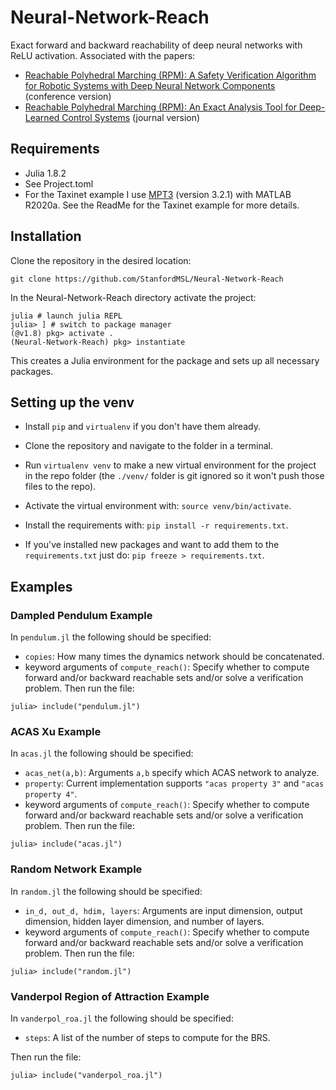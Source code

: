 # Neural-Network-Reach
Exact forward and backward reachability of deep neural networks with ReLU activation. Associated with the papers:

- [Reachable Polyhedral Marching (RPM): A Safety Verification Algorithm for Robotic Systems with Deep Neural Network Components](https://ieeexplore.ieee.org/document/9561956) (conference version)
- [Reachable Polyhedral Marching (RPM): An Exact Analysis Tool for Deep-Learned Control Systems](https://arxiv.org/abs/2210.08339) (journal version)

## Requirements ##
- Julia 1.8.2
- See Project.toml
- For the Taxinet example I use [MPT3](https://www.mpt3.org/) (version 3.2.1) with MATLAB R2020a. See the ReadMe for the Taxinet example for more details.

## Installation ##
Clone the repository in the desired location:
```
git clone https://github.com/StanfordMSL/Neural-Network-Reach
```
In the Neural-Network-Reach directory activate the project:
```
julia # launch julia REPL
julia> ] # switch to package manager
(@v1.8) pkg> activate .
(Neural-Network-Reach) pkg> instantiate
```
This creates a Julia environment for the package and sets up all necessary packages.

## Setting up the venv

- Install ``pip`` and ``virtualenv`` if you don't have them already.

- Clone the repository and navigate to the folder in a terminal.

- Run ``virtualenv venv`` to make a new virtual environment for the project in the repo folder (the ``./venv/`` folder is git ignored so it won't push those files to the repo).

- Activate the virtual environment with: ``source venv/bin/activate``.

- Install the requirements with: ``pip install -r requirements.txt``.

- If you've installed new packages and want to add them to the ``requirements.txt`` just do: ``pip freeze > requirements.txt``.

## Examples ##
### Dampled Pendulum Example ###
In ```pendulum.jl``` the following should be specified:
- ```copies```: How many times the dynamics network should be concatenated.
- keyword arguments of ```compute_reach()```: Specify whether to compute forward and/or backward reachable sets and/or solve a verification problem.
Then run the file:
```
julia> include("pendulum.jl")
```

### ACAS Xu Example ###
In ```acas.jl``` the following should be specified:
- ```acas_net(a,b)```: Arguments ```a,b``` specify which ACAS network to analyze.
- ```property```: Current implementation supports ```"acas property 3"``` and ```"acas property 4"```.
- keyword arguments of ```compute_reach()```: Specify whether to compute forward and/or backward reachable sets and/or solve a verification problem.
Then run the file:
```
julia> include("acas.jl")
```

### Random Network Example ###
In ```random.jl``` the following should be specified:
- ```in_d, out_d, hdim, layers```: Arguments are input dimension, output dimension, hidden layer dimension, and number of layers.
- keyword arguments of ```compute_reach()```: Specify whether to compute forward and/or backward reachable sets and/or solve a verification problem.
Then run the file:
```
julia> include("random.jl")
```


### Vanderpol Region of Attraction Example ###
In ```vanderpol_roa.jl``` the following should be specified:
- ```steps```: A list of the number of steps to compute for the BRS.

Then run the file:
```
julia> include("vanderpol_roa.jl")
```
